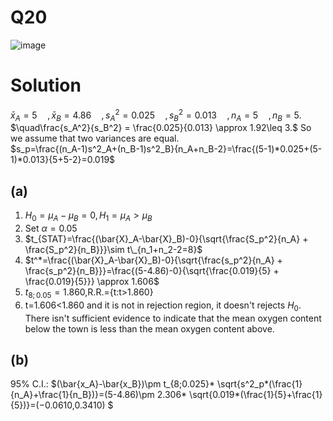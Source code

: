 # Q20
![image](https://github.com/user-attachments/assets/b697ed2a-fb28-4712-9d0a-dbdc5f237eed)

# Solution
$\bar{x}_A =5\quad,\bar{x}_B =4.86\quad,s^2_A=0.025\quad, s^2_B=0.013\quad ,n_A=5\quad,n_B=5.$  
$\quad\frac{s_A^2}{s_B^2} = \frac{0.025}{0.013} \approx 1.92\leq 3.$ So we assume that two variances are equal.  
$s_p=\frac{(n_A-1)s^2_A+(n_B-1)s^2_B}{n_A+n_B-2}=\frac{(5-1)*0.025+(5-1)*0.013}{5+5-2}=0.019$

## (a)
1. $H_0=\mu_A-\mu_B=0,  H_1=\mu_A>\mu_B$
 2. Set $\alpha=0.05$
 3. $t_{STAT}=\frac{(\bar{X}_A-\bar{X}_B)-0}{\sqrt{\frac{S_p^2}{n_A} + \frac{S_p^2}{n_B}}}\sim t\_{n_1+n_2-2=8}$
 4. $t^*=\frac{(\bar{X}_A-\bar{X}_B)-0}{\sqrt{\frac{s_p^2}{n_A} + \frac{s_p^2}{n_B}}}=\frac{(5-4.86)-0}{\sqrt{\frac{0.019}{5} + \frac{0.019}{5}}} \approx 1.606$
 5. $t_{8;0.05}=1.860$,R.R.={t:t>1.860}
 6. t=1.606<1.860 and it is not in rejection region, it doesn't rejects $H_0$. There isn't sufficient evidence to indicate that the mean oxygen content below the town is less than the mean oxygen content above.
## (b)
95% C.I.: $(\bar{x_A}-\bar{x_B})\pm t_{8;0.025}* \sqrt{s^2_p*(\frac{1}{n_A}+\frac{1}{n_B})}=(5-4.86)\pm 2.306* \sqrt{0.019*(\frac{1}{5}+\frac{1}{5})}=(−0.0610,0.3410) $
    
